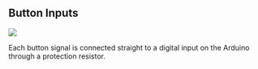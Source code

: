 ## Button Inputs

![](https://lh3.googleusercontent.com/QkESSnELnVaSQTFz1OA3l0BqIw6B_e8qOUoBOfRm7dB0My6WqQ0wDafpT_GJH4IksH6tGdPijOBXk-maseAGTlRa4RhWaQzMLvcKZD2k1zZq5ff6wOV1DG9bkGXmJPw0V_0V3KUX)

Each button signal is connected straight to a digital input on the Arduino through a protection resistor.


